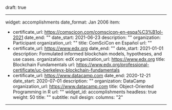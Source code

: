 draft: true

---
widget: accomplishments
date_format: Jan 2006
item:
  - certificate_url: https://comscicon.com/comscicon-en-espa%C3%B1ol-2021
    date_end: ""
    date_start: 2021-06-23
    description: ""
    organization: Participant
    organization_url: ""
    title: ComSciCon en Español
    url: ""
  - certificate_url: https://www.edx.org
    date_end: ""
    date_start: 2021-01-01
    description: Formulated informed blockchain models, hypotheses, and use cases.
    organization: edX
    organization_url: https://www.edx.org
    title: Blockchain Fundamentals
    url: https://www.edx.org/professional-certificate/uc-berkeleyx-blockchain-fundamentals
  - certificate_url: https://www.datacamp.com
    date_end: 2020-12-21
    date_start: 2020-07-01
    description: ""
    organization: DataCamp
    organization_url: https://www.datacamp.com
    title: Object-Oriented Programming in R
    url: ""
widget_id: accomplishments
headless: true
weight: 50
title: ""
subtitle: null
design:
  columns: "2"
---
